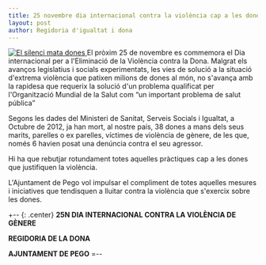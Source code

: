 ```yaml
---
title: 25 novembre dia internacional contra la violència cap a les dones
layout: post
author: Regidoria d'igualtat i dona
---
```


<a class="inline-image" href="http://www.pego.org/images/news/20121120-SileciMataDones_big.jpg">
    <img src="http://www.pego.org/images/news/20121120-SileciMataDones_small.jpg" alt="El silenci mata dones" />
</a>
El pròxim 25 de novembre es commemora el Dia internacional per a l'Eliminació de la Violència contra la Dona. Malgrat els avanços legislatius i socials experimentats, les vies de solució a la situació d'extrema violència que patixen milions de dones al món, no s'avança amb la rapidesa que  requerix la solució d'un problema qualificat per l'Organització Mundial de la Salut com “un important problema de salut pública” 

Segons les dades del Ministeri de Sanitat, Serveis Socials i Igualtat, a Octubre de 2012, ja han mort, al nostre país, 38 dones a mans dels seus marits, parelles o ex parelles, víctimes de violència de gènere, de les que, només 6 havien posat una denúncia contra el seu agressor.

Hi ha que rebutjar rotundament totes aquelles pràctiques cap a les dones que justifiquen la violència.

L'Ajuntament de Pego vol impulsar el compliment de totes aquelles mesures i iniciatives que tendisquen a lluitar contra la violència que s'exercix sobre les dones. 

+-- {: .center}
**25N DIA INTERNACIONAL CONTRA LA VIOLÈNCIA DE GÈNERE**

**REGIDORIA DE LA DONA**

**AJUNTAMENT DE PEGO**
=--